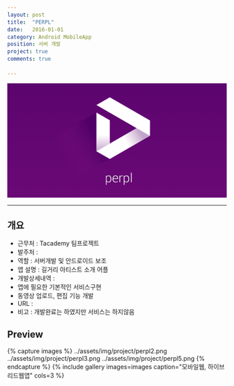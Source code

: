 ```yaml
---
layout: post
title:  "PERPL"
date:   2016-01-01
category: Android MobileApp
position: 서버 개발
project: true
comments: true

---
```


![Homepage Img](../assets/img/project/perpl0.png)

---



## 개요
* 근무처 : Tacademy 팀프로젝트
* 발주처 :
* 역할 : 서버개발 및 안드로이드 보조
* 앱 설명 : 길거리 아티스트 소개 어플
* 개발상세내역 :
* 앱에 필요한 기본적인 서비스구현
* 동영상 업로드, 편집 기능 개발
* URL :
* 비고 : 개발완료는 하였지만 서비스는 하지않음

## Preview

{% capture images %}
../assets/img/project/perpl2.png
../assets/img/project/perpl3.png
../assets/img/project/perpl5.png
{% endcapture %}
{% include gallery images=images caption="모바일웹, 하이브리드웹앱" cols=3 %}
